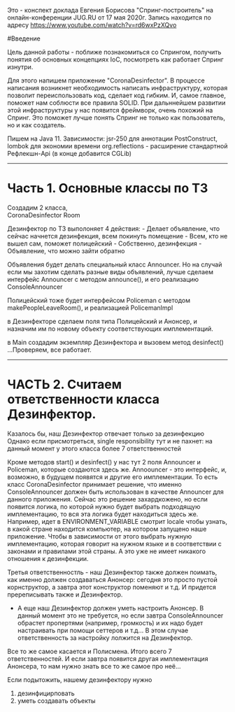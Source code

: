 Это - конспект доклада Евгения Борисова "Спринг-построитель" на онлайн-конференции JUG.RU от 17 мая 2020г.
Запись находится по адресу https://www.youtube.com/watch?v=rd6wxPzXQvo

#Введение

Цель данной работы - поближе познакомиться со Спрингом, получить понятия об основных концепциях IoC, посмотреть как работает Спринг изнутри.

Для этого напишем приложение "CoronaDesinfector".
В процессе написания возникнет необходимость написать инфраструктуру, которая позволит переиспользовать код, сделает код гибким. 
И, самое главное, поможет нам соблюсти все правила SOLID.
При дальннейшем развитии этой инфраструктуры у нас появится фреймворк, очень похожий  на Спринг.
Это поможет лучше понять Спринг не только как пользователь, но и как создатель.

Пишем на Java 11. Зависимости:
jsr-250 для аннотации PostConstruct,  
lombok для экономии времени
org.reflections - расширение стандартной Рефлекшн-Api
(в конце добавится CGLib)

*****
# Часть 1. Основные классы по ТЗ
Создадим 2 класса,  
    CoronaDesinfector
    Room

Дезинфектор по ТЗ выполоняет 4 действия:
    - Делает объявление, что сейчас начнется дезинфекция, всем покинуть помещение
    - Всем, кто не вышел сам, поможет полицейский
    - Собственно, дезинфекция
    - Объявление, что можно зайти обратно

Объявления будет делать специальный класс Announcer. 
Но на случай если мы захотим сделать разные виды объявлений, 
лучше сделаем интерфейс Announcer с методом announce(), и его реализацию ConsoleAnnouncer 

Полицейский тоже будет интерфейсом Policeman с методом makePeopleLeaveRoom(), 
и реализацией PolicemanImpl

в Дезинфекторе сделаем поля типа Полицейский и Анонсер, 
и назначим им по новому объекту соответствующих имплементаций.

в Main создадим экземпляр Дезинфектора и вызовем метод desinfect()
...Проверяем, все работает.

*****
# ЧАСТЬ 2. Cчитаем ответственности класса Дезинфектор.

Казалось бы, наш Дезинфектор отвечает только за дезинфекцию
Однако если присмотреться, single responsibility тут и не пахнет:
на данный момент у этого класса более 7 ответственностей

Кроме методов start() и desinfect() у нас тут 2 поля Announcer и Policeman, которые создаются здесь же. Annoouncer - это интерфейс, и, возможно, в будущем появятся и другие его имплементации. То есть класс CoronaDesinfector принимает решение, что именно ConsoleAnnouncer должен быть использован в качестве Announcer для данного приложения. Сейчас это решение захардкожено, но если появится логика, по которой нужно будет выбрать подходящую имплементацию, то вся эта логика будет находиться здесь же. Например, идет в ENVIRONMENT_VARIABLE смотрит locale чтобы узнать, в какой стране находится компьютер, на котором запущено наше приложение. Чтобы в зависимости от этого выбрать нужную имплементацию, которая говорит на нужном языке и в соответствии с законами и правилами этой страны. А это уже не имеет никакого отношения к дезинфекции.

Третья ответственностль - наш Дезинфектор также должен поимать, как именно должен создаваться Анонсер: сегодня это просто пустой корнструктор, а завтра этот конструктор поменяют и т.д. И придется пререписывать также и Дезинфектор.

- А еще наш Дезинфектор должен уметь настроить Анонсер.
  В данный момент это не требуется, но если завтра ConsoleAnnouncer обрастет пропертями (например, громкость)
  и их надо будет настраивать при помощи сеттеров и т.д... В этом случае ответственность за настройку лолжится на Дезинфектор.

Все то же самое касается и Полисмена.
Итого всего 7 ответственностей. И если завтра появится другая имплементация Анонсера, то нам нужно знать все то же самое про неё...

Если подытожить, нашему дезинфектору нужно
1) дезинфицирповать
2) уметь создавать объекты
